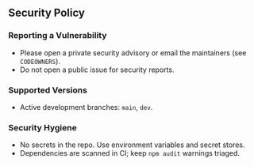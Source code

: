 ## Security Policy

### Reporting a Vulnerability

- Please open a private security advisory or email the maintainers (see `CODEOWNERS`).
- Do not open a public issue for security reports.

### Supported Versions

- Active development branches: `main`, `dev`.

### Security Hygiene

- No secrets in the repo. Use environment variables and secret stores.
- Dependencies are scanned in CI; keep `npm audit` warnings triaged.
